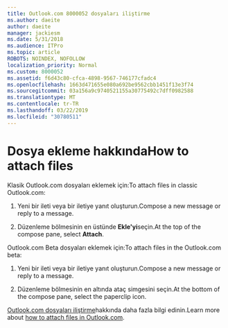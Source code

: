 ```yaml
---
title: Outlook.com 8000052 dosyaları iliştirme
ms.author: daeite
author: daeite
manager: jackiesm
ms.date: 5/31/2018
ms.audience: ITPro
ms.topic: article
ROBOTS: NOINDEX, NOFOLLOW
localization_priority: Normal
ms.custom: 8000052
ms.assetid: f6d43c80-cfca-4898-9567-746177cfadc4
ms.openlocfilehash: 1663d471655e080a692be9562cbb1451f13e3f74
ms.sourcegitcommit: 03a156a9c9740521155a30775492c7dff0982588
ms.translationtype: MT
ms.contentlocale: tr-TR
ms.lasthandoff: 03/22/2019
ms.locfileid: "30780511"
---
```

# <a name="how-to-attach-files"></a><span data-ttu-id="dbf33-102">Dosya ekleme hakkında</span><span class="sxs-lookup"><span data-stu-id="dbf33-102">How to attach files</span></span>

<span data-ttu-id="dbf33-103">Klasik Outlook.com dosyaları eklemek için:</span><span class="sxs-lookup"><span data-stu-id="dbf33-103">To attach files in classic Outlook.com:</span></span>
  
1. <span data-ttu-id="dbf33-104">Yeni bir ileti veya bir iletiye yanıt oluşturun.</span><span class="sxs-lookup"><span data-stu-id="dbf33-104">Compose a new message or reply to a message.</span></span>
    
2. <span data-ttu-id="dbf33-105">Düzenleme bölmesinin en üstünde **Ekle'yi**seçin.</span><span class="sxs-lookup"><span data-stu-id="dbf33-105">At the top of the compose pane, select **Attach**.</span></span> 
    
<span data-ttu-id="dbf33-106">Outlook.com Beta dosyaları eklemek için:</span><span class="sxs-lookup"><span data-stu-id="dbf33-106">To attach files in the Outlook.com beta:</span></span>
  
1. <span data-ttu-id="dbf33-107">Yeni bir ileti veya bir iletiye yanıt oluşturun.</span><span class="sxs-lookup"><span data-stu-id="dbf33-107">Compose a new message or reply to a message.</span></span>
    
2. <span data-ttu-id="dbf33-108">Düzenleme bölmesinin en altında ataç simgesini seçin.</span><span class="sxs-lookup"><span data-stu-id="dbf33-108">At the bottom of the compose pane, select the paperclip icon.</span></span>
    
<span data-ttu-id="dbf33-109">[Outlook.com dosyaları iliştirme](https://go.microsoft.com/fwlink/p/?linkid=2001702&amp;clcid=0x409)hakkında daha fazla bilgi edinin.</span><span class="sxs-lookup"><span data-stu-id="dbf33-109">Learn more about [how to attach files in Outlook.com](https://go.microsoft.com/fwlink/p/?linkid=2001702&amp;clcid=0x409).</span></span>
  

